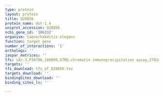 ```yaml
---
type: protein
layout: protein
title: Q20856
protein_name: dot-1.4
uniprot_accession: Q20856
ncbi_gene_id: '186332'
organism: Caenorhabditis elegans
function: target gene
number_of_interactions: '1'
orthologs: ''
jaspar_matrices: ''
tfs: sdc-3,P34706,180009,GTRD,chromatin immunoprecipitation assay,27924024%5Buid%5D,No
targets: ''
tfs_download: tfs_of_Q20856.tsv
targets_download: ''
bindingSites_download: ''
binding_sites_ls: ''

---
```

